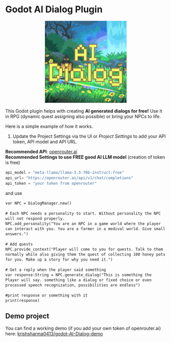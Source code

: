 # Godot AI Dialog Plugin

<p align="center">
	<img src="icon.svg" width="256">
</p>

This Godot plugin helps with creating **AI generated dialogs for free!** Use it in RPG (dynamic quest assigning also possible) or bring your NPCs to life.

Here is a simple example of how it works.
1. Update the Project Settings via the UI or *Project Settings* to add your API token, API model and API URL.

**Recommended API**: [openrouter.ai](https://openrouter.ai/)<br> 
**Recommended Settings to use FREE good AI LLM model** (creation of token is free)
```py
api_model = "meta-llama/llama-3.3-70b-instruct:free"
api_url= "https://openrouter.ai/api/v1/chat/completions"
api_token = "your token from openrouter"
```

and use
```gdscript
var NPC = DialogManager.new()

# Each NPC needs a personality to start. Without personality the NPC will not respond properly.
NPC.add_personality("You are an NPC in a game world where the player can interact with you. You are a farmer in a medival world. Give small answers.")

# Add quests
NPC.provide_context("Player will come to you for quests. Talk to them normally while also giving them the quest of collecting 100 honey pots for you. Make up a story for why you need it.")

# Get a reply when the player said something
var response:String = NPC.generate_dialog("This is something the Player will say. something like a dialog or fixed choice or even processed speech recognization, possibilities are endless")

#print response or something with it
print(response)
```

## Demo project
You can find a working demo (if you add your own token of openrouter.ai) here: [krishsharma0413/godot-AI-Dialog-demo]()